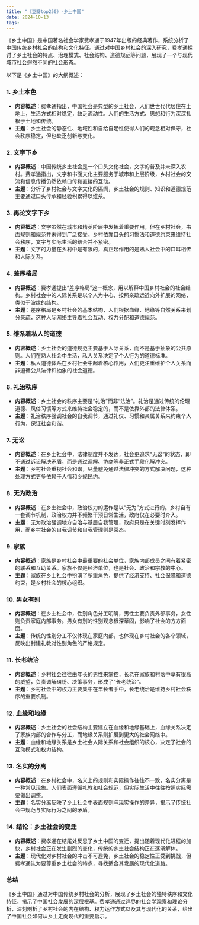 ```yaml
---
title: "《豆瓣top250》-乡土中国"
date: 2024-10-13
tags: 
---
```

《乡土中国》是中国著名社会学家费孝通于1947年出版的经典著作，系统分析了中国传统乡村社会的结构和文化特征。通过对中国乡村社会的深入研究，费孝通探讨了乡土社会的特点、治理模式、社会结构、道德规范等问题，展现了一个与现代城市社会迥然不同的社会形态。

以下是《乡土中国》的大纲概述：

### 1. **乡土本色**
- **内容概述**：费孝通指出，中国社会是典型的乡土社会，人们世世代代居住在土地上，生活方式相对稳定，缺乏流动性。人们的生活方式、思想和行为深深扎根于土地和传统。
- **主题**：乡土社会的静态性、地域性和自给自足性使得人们的观念相对保守，社会秩序稳定，但也缺乏创新与变化。

### 2. **文字下乡**
- **内容概述**：中国传统乡土社会是一个口头文化社会，文字的普及并未深入农村。费孝通指出，文字和书面文化主要服务于城市和上层阶级，乡村社会的交流和信息传播仍然依赖口传和直接的互动。
- **主题**：分析了乡村社会与文字文化的隔阂，乡土社会的规则、知识和道德规范主要通过口头传承和经验积累得以维系。

### 3. **再论文字下乡**
- **内容概述**：文字虽然在城市和精英阶层中发挥着重要作用，但在乡村社会，书面规则和规范并未得到广泛接受。乡村依靠口头的习惯法和道德约束来维持社会秩序，文字与实际生活的结合并不紧密。
- **主题**：文字的力量在乡村中是有限的，真正起作用的是熟人社会中的口耳相传和人际关系。

### 4. **差序格局**
- **内容概述**：费孝通提出“差序格局”这一概念，用以解释中国乡村社会的社会结构。乡村社会中的人际关系是以个人为中心，按照亲疏远近向外扩展的网络，类似于波纹的结构。
- **主题**：差序格局是乡村社会的基本结构，人们根据血缘、地缘等自然关系来划分亲疏，这种人际网络主导着社会互动、权力分配和道德规范。

### 5. **维系着私人的道德**
- **内容概述**：乡土社会的道德规范主要基于人际关系，而不是基于抽象的公共原则。人们在熟人社会中生活，私人关系决定了个人行为的道德标准。
- **主题**：私人道德体系在乡村社会中起着核心作用，人们更注重维护个人关系而非遵循公共法律和抽象的社会道德。

### 6. **礼治秩序**
- **内容概述**：乡土社会的秩序主要是“礼治”而非“法治”。礼治是通过传统的伦理道德、风俗习惯等方式来维持社会稳定的，而不是依靠外部的法律体系。
- **主题**：礼治秩序强调社会的自我调节，通过礼仪、习惯和亲属关系来约束个人行为，保证社会和谐。

### 7. **无讼**
- **内容概述**：在乡土社会中，法律制度并不发达，社会更追求“无讼”的状态，即不通过诉讼解决矛盾，而是通过调解、协商等非正式手段化解冲突。
- **主题**：乡村社会重视社会和谐，尽量避免通过法律冲突的方式解决问题，这种处理方式更多依赖于人情和乡规民约。

### 8. **无为政治**
- **内容概述**：在乡土社会中，政治权力的运作是以“无为”方式进行的。乡村自有一套调节机制，政治权力并不频繁干预日常生活，政府仅在必要时介入。
- **主题**：无为政治强调地方自治与基层自我管理，政府只是在关键时刻发挥作用，而乡村社会的自我调节和自我管理则是常态。

### 9. **家族**
- **内容概述**：家族是乡村社会中最重要的社会单位，家族内部成员之间有着紧密的联系和互助关系。家族不仅是经济单位，也是社会、政治和宗教的中心。
- **主题**：家族在乡土社会中扮演了多重角色，提供了经济支持、社会保障和道德约束，是乡村社会的核心组织。

### 10. **男女有别**
- **内容概述**：在乡土社会中，性别角色分工明确，男性主要负责外部事务，女性则负责家庭内部事务。男女有别的性别观念根深蒂固，影响了社会的方方面面。
- **主题**：传统的性别分工不仅体现在家庭内部，也体现在乡村社会的各个领域，反映出封建礼教对性别角色的严格规定。

### 11. **长老统治**
- **内容概述**：乡村社会往往由年长的男性来掌控，长老在家族和村落中享有很高的威望，负责调解纠纷、决策事务，形成了“长老统治”。
- **主题**：乡村社会中的权力主要集中在年长者手中，长老统治是维持乡村社会秩序的重要机制。

### 12. **血缘和地缘**
- **内容概述**：乡土社会的社会结构主要建立在血缘和地缘基础上，血缘关系决定了家族内部的合作与分工，而地缘关系则扩展到更大的社会网络中。
- **主题**：血缘和地缘关系是乡土社会人际关系和社会组织的核心，决定了社会的互动模式和权力结构。

### 13. **名实的分离**
- **内容概述**：在乡村社会中，名义上的规则和实际操作往往不一致，名实分离是一种常见现象。人们表面遵循礼教和社会规范，但实际生活中往往按照实际需要做出调整。
- **主题**：名实分离反映了乡土社会中表面规则与现实操作的差异，揭示了传统社会中规范与实际行为之间的矛盾。

### 14. **结论：乡土社会的变迁**
- **内容概述**：费孝通在结尾处反思了乡土中国的变迁，提出随着现代化进程的加快，乡村社会正在发生剧烈的变化，传统的乡土社会结构正在逐渐解体。
- **主题**：现代化对乡村社会的冲击不可避免，乡土社会的稳定性正受到挑战，但费孝通认为要尊重乡土社会的特点，寻找适合其发展的现代化道路。

### **总结**
《乡土中国》通过对中国传统乡村社会的分析，展现了乡土社会的独特秩序和文化特征，揭示了中国社会发展的深层根基。费孝通通过详尽的社会学观察和理论分析，深刻剖析了乡村社会的内在结构、权力运作方式以及其与现代化的关系，给出了中国社会如何从乡土走向现代的重要启示。
